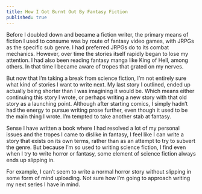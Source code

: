 ```yaml
---
title: How I Got Burnt Out By Fantasy Fiction
published: true
---
```

Before I doubled down and became a fiction writer, the primary means of fiction I used to consume was by route of fantasy video games, with JRPGs as the specific sub genre. I had preferred JRPGs do to its combat mechanics. However, over time the stories itself rapidly began to lose my attention. I had also been reading fantasy manga like King of Hell, among others. In that time I became aware of tropes that grated on my nerves.

But now that I’m taking a break from science fiction, I’m not entirely sure what kind of stories I want to write next. My last story I outlined, ended up actually being shorter than I was imagining it would be. Which means either continuing this story I wrote, or perhaps writing a new story with that old story as a launching point. Although after starting comics, I simply hadn’t had the energy to pursue writing prose further, even though it used to be the main thing I wrote. I’m tempted to take another stab at fantasy.

Sense I have written a book where I had resolved a lot of my personal issues and the tropes I came to dislike in fantasy, I feel like I can write a story that exists on its own terms, rather than as an attempt to try to subvert the genre. But because I’m so used to writing science fiction, I find even when I try to write horror or fantasy, some element of science fiction always ends up slipping in.

For example, I can’t seem to write a normal horror story without slipping in some form of mind uploading. Not sure how I’m going to approach writing my next series I have in mind.
